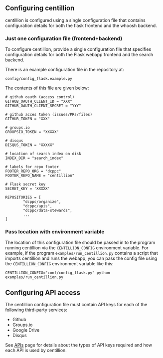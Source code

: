 ## Configuring centillion

centillion is configured using a single configuration file that contains
configuration details for both the flask frontend and the whoosh backend.

### Just one configuration file (frontend+backend)

To configure centillion, provide a single configuration file that 
specifies configuration details for both the Flask webapp frontend
and the search backend.

There is an example configuration file in 
the repository at:

```
config/config_flask.example.py
```

The contents of this file are given below:

```
# github oauth (access control)
GITHUB_OAUTH_CLIENT_ID = "XXX"
GITHUB_OAUTH_CLIENT_SECRET = "YYY"

# github acces token (issues/PRs/files)
GITHUB_TOKEN = "XXX"

# groups.io
GROUPSIO_TOKEN = "XXXXX"

# disqus 
DISQUS_TOKEN = "XXXXX"

# location of search index on disk
INDEX_DIR = "search_index"

# labels for repo footer
FOOTER_REPO_ORG = "dcppc"
FOOTER_REPO_NAME = "centillion"

# Flask secret key
SECRET_KEY = 'XXXXX'

REPOSITORIES = [
        "dcppc/organize",
        "dcppc/apis",
        "dcppc/data-stewards",
        ...
]
```

### Pass location with environment variable

The location of this configuration file should be passed in to the program
running centillion via the `CENTILLION_CONFIG` environment variable. For 
example, if the program `examples/run_centillion.py` contains a script that
imports centillion and runs the webapp, you can pass the config file using the
`CENTILLION_CONFIG` environment variable like this:

```
CENTILLION_CONFIG="conf/config_flask.py" python examples/run_centillion.py
```


## Configuring API access

The centillion configuration file must contain API keys for each of the following
third-party services:

* Github 
* Groups.io
* Google Drive
* Disqus

See [APIs](api_all.md) page for details about the types of API keys
required and how each API is used by centillion.

